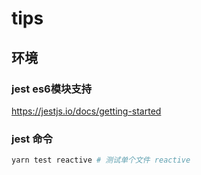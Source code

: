 # tips

## 环境

### jest es6模块支持

<https://jestjs.io/docs/getting-started>

### jest 命令

```powershell
yarn test reactive # 测试单个文件 reactive
```